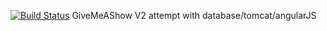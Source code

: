 [![Build Status](https://travis-ci.org/ogdabou/givemeashow.svg?branch=master)](https://travis-ci.org/ogdabou/givemeashow)
GiveMeAShow
V2 attempt with database/tomcat/angularJS


